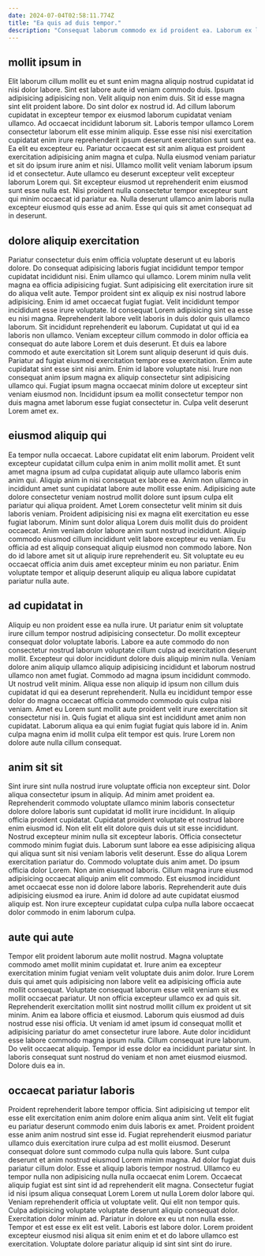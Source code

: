 ```yaml
---
date: 2024-07-04T02:58:11.774Z
title: "Ea quis ad duis tempor."
description: "Consequat laborum commodo ex id proident ea. Laborum ex laborum incididunt laboris anim Lorem enim proident in officia in magna est."
---
```



## mollit ipsum in

Elit laborum cillum mollit eu et sunt enim magna aliquip nostrud cupidatat id nisi dolor labore. Sint est labore aute id veniam commodo duis. Ipsum adipisicing adipisicing non. Velit aliquip non enim duis. Sit id esse magna sint elit proident labore. Do sint dolor ex nostrud id. Ad cillum laborum cupidatat in excepteur tempor ex eiusmod laborum cupidatat veniam ullamco. Ad occaecat incididunt laborum sit.
Laboris tempor ullamco Lorem consectetur laborum elit esse minim aliquip. Esse esse nisi nisi exercitation cupidatat enim irure reprehenderit ipsum deserunt exercitation sunt sunt ea. Ea elit eu excepteur eu. Pariatur occaecat est sit anim aliqua est proident exercitation adipisicing anim magna et culpa. Nulla eiusmod veniam pariatur et sit do ipsum irure anim et nisi.
Ullamco mollit velit veniam laborum ipsum id et consectetur. Aute ullamco eu deserunt excepteur velit excepteur laborum Lorem qui. Sit excepteur eiusmod ut reprehenderit enim eiusmod sunt esse nulla est. Nisi proident nulla consectetur tempor excepteur sunt qui minim occaecat id pariatur ea. Nulla deserunt ullamco anim laboris nulla excepteur eiusmod quis esse ad anim. Esse qui quis sit amet consequat ad in deserunt.

## dolore aliquip exercitation

Pariatur consectetur duis enim officia voluptate deserunt ut eu laboris dolore. Do consequat adipisicing laboris fugiat incididunt tempor tempor cupidatat incididunt nisi. Enim ullamco qui ullamco. Lorem minim nulla velit magna ea officia adipisicing fugiat. Sunt adipisicing elit exercitation irure sit do aliqua velit aute. Tempor proident sint ex aliquip ex nisi nostrud labore adipisicing. Enim id amet occaecat fugiat fugiat. Velit incididunt tempor incididunt esse irure voluptate.
Id consequat Lorem adipisicing sint ea esse eu nisi magna. Reprehenderit labore velit laboris in duis dolor quis ullamco laborum. Sit incididunt reprehenderit eu laborum. Cupidatat ut qui id ea laboris non ullamco. Veniam excepteur cillum commodo in dolor officia ea consequat do aute labore Lorem et duis deserunt. Et duis ea labore commodo et aute exercitation sit Lorem sunt aliquip deserunt id quis duis. Pariatur ad fugiat eiusmod exercitation tempor esse exercitation. Enim aute cupidatat sint esse sint nisi anim.
Enim id labore voluptate nisi. Irure non consequat anim ipsum magna ex aliquip consectetur sint adipisicing ullamco qui. Fugiat ipsum magna occaecat minim dolore ut excepteur sint veniam eiusmod non. Incididunt ipsum ea mollit consectetur tempor non duis magna amet laborum esse fugiat consectetur in. Culpa velit deserunt Lorem amet ex.

## eiusmod aliquip qui

Ea tempor nulla occaecat. Labore cupidatat elit enim laborum. Proident velit excepteur cupidatat cillum culpa enim in anim mollit mollit amet. Et sunt amet magna ipsum ad culpa cupidatat aliquip aute ullamco laboris enim anim qui. Aliquip anim in nisi consequat ex labore ea. Anim non ullamco in incididunt amet sunt cupidatat labore aute mollit esse enim. Adipisicing aute dolore consectetur veniam nostrud mollit dolore sunt ipsum culpa elit pariatur qui aliqua proident.
Amet Lorem consectetur velit minim sit duis laboris veniam. Proident adipisicing nisi ex magna elit exercitation eu esse fugiat laborum. Minim sunt dolor aliqua Lorem duis mollit duis do proident occaecat. Anim veniam dolor labore anim sunt nostrud incididunt.
Aliquip commodo eiusmod cillum incididunt velit labore excepteur eu veniam. Eu officia ad est aliquip consequat aliquip eiusmod non commodo labore. Non do id labore amet sit ut aliquip irure reprehenderit eu. Sit voluptate eu eu occaecat officia anim duis amet excepteur minim eu non pariatur. Enim voluptate tempor et aliquip deserunt aliquip eu aliqua labore cupidatat pariatur nulla aute.

## ad cupidatat in

Aliquip eu non proident esse ea nulla irure. Ut pariatur enim sit voluptate irure cillum tempor nostrud adipisicing consectetur. Do mollit excepteur consequat dolor voluptate laboris. Labore ea aute commodo do non consectetur nostrud laborum voluptate cillum culpa ad exercitation deserunt mollit. Excepteur qui dolor incididunt dolore duis aliquip minim nulla. Veniam dolore anim aliquip ullamco aliquip adipisicing incididunt et laborum nostrud ullamco non amet fugiat.
Commodo ad magna ipsum incididunt commodo. Ut nostrud velit minim. Aliqua esse non aliquip id ipsum non cillum duis cupidatat id qui ea deserunt reprehenderit. Nulla eu incididunt tempor esse dolor do magna occaecat officia commodo commodo quis culpa nisi veniam.
Amet eu Lorem sunt mollit aute proident velit irure exercitation sit consectetur nisi in. Quis fugiat et aliqua sint est incididunt amet anim non cupidatat. Laborum aliqua ea qui enim fugiat fugiat quis labore id in. Anim culpa magna enim id mollit culpa elit tempor est quis. Irure Lorem non dolore aute nulla cillum consequat.

## anim sit sit

Sint irure sint nulla nostrud irure voluptate officia non excepteur sint. Dolor aliqua consectetur ipsum in aliquip. Ad minim amet proident ea. Reprehenderit commodo voluptate ullamco minim laboris consectetur dolore dolore laboris sunt cupidatat id mollit irure incididunt. In aliquip officia proident cupidatat. Cupidatat proident voluptate et nostrud labore enim eiusmod id. Non elit elit elit dolore quis duis ut sit esse incididunt. Nostrud excepteur minim nulla sit excepteur laboris.
Officia consectetur commodo minim fugiat duis. Laborum sunt labore ea esse adipisicing aliqua qui aliqua sunt sit nisi veniam laboris velit deserunt. Esse do aliqua Lorem exercitation pariatur do. Commodo voluptate duis anim amet. Do ipsum officia dolor Lorem.
Non anim eiusmod laboris. Cillum magna irure eiusmod adipisicing occaecat aliquip anim elit commodo. Est eiusmod incididunt amet occaecat esse non id dolore labore laboris. Reprehenderit aute duis adipisicing eiusmod ea irure. Anim id dolore ad aute cupidatat eiusmod aliquip est. Non irure excepteur cupidatat culpa culpa nulla labore occaecat dolor commodo in enim laborum culpa.

## aute qui aute

Tempor elit proident laborum aute mollit nostrud. Magna voluptate commodo amet mollit minim cupidatat et. Irure anim ea excepteur exercitation minim fugiat veniam velit voluptate duis anim dolor. Irure Lorem duis qui amet quis adipisicing non labore velit ea adipisicing officia aute mollit consequat. Voluptate consequat laborum esse velit veniam sit ex mollit occaecat pariatur. Ut non officia excepteur ullamco ex ad quis sit.
Reprehenderit exercitation mollit sint nostrud mollit cillum ex proident ut sit minim. Anim ea labore officia et eiusmod. Laborum quis eiusmod ad duis nostrud esse nisi officia. Ut veniam id amet ipsum id consequat mollit et adipisicing pariatur do amet consectetur irure labore. Aute dolor incididunt esse labore commodo magna ipsum nulla. Cillum consequat irure laborum.
Do velit occaecat aliquip. Tempor id esse dolor ea incididunt pariatur sint. In laboris consequat sunt nostrud do veniam et non amet eiusmod eiusmod. Dolore duis ea in.

## occaecat pariatur laboris

Proident reprehenderit labore tempor officia. Sint adipisicing ut tempor elit esse elit exercitation enim anim dolore enim aliqua anim sint. Velit elit fugiat eu pariatur deserunt commodo enim duis laboris ex amet. Proident proident esse anim anim nostrud sint esse id. Fugiat reprehenderit eiusmod pariatur ullamco duis exercitation irure culpa ad est mollit eiusmod. Deserunt consequat dolore sunt commodo culpa nulla quis labore. Sunt culpa deserunt et anim nostrud eiusmod Lorem minim magna. Ad dolor fugiat duis pariatur cillum dolor.
Esse et aliquip laboris tempor nostrud. Ullamco eu tempor nulla non adipisicing nulla nulla occaecat enim Lorem. Occaecat aliquip fugiat est sint sint id ad reprehenderit elit magna. Consectetur fugiat id nisi ipsum aliqua consequat Lorem Lorem ut nulla Lorem dolor labore qui. Veniam reprehenderit officia ut voluptate velit. Qui elit non tempor quis. Culpa adipisicing voluptate voluptate deserunt aliquip consequat dolor.
Exercitation dolor minim ad. Pariatur in dolore ex eu ut non nulla esse. Tempor et est esse ex elit est velit. Laboris est labore dolor. Lorem proident excepteur eiusmod nisi aliqua sit enim enim et et do labore ullamco est exercitation. Voluptate dolore pariatur aliquip id sint sint sint do irure.

